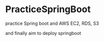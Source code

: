 # PracticeSpringBoot

practice Spring boot and AWS EC2, RDS, S3 

and finally aim to deploy springboot
